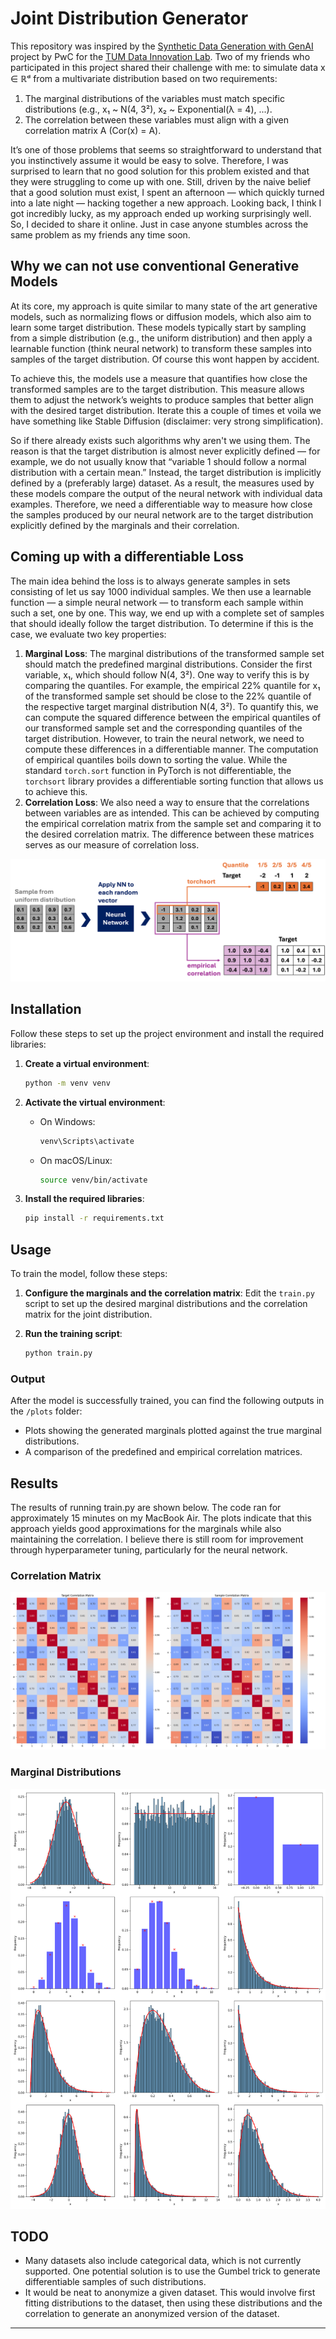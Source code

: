 # Joint Distribution Generator

This repository was inspired by the [Synthetic Data Generation with GenAI](https://www.mdsi.tum.de/en/di-lab/vergangene-projekte/ss24-pwc-synthetic-data-generation-with-genai/) project by PwC for the [TUM Data Innovation Lab](https://www.mdsi.tum.de/en/di-lab/tum-di-lab/). Two of my friends who participated in this project shared their challenge with me: to simulate data x ∈ ℝᵈ from a multivariate distribution based on two requirements:

1. The marginal distributions of the variables must match specific distributions (e.g., x₁ ~ N(4, 3²), x₂ ~ Exponential(λ = 4), ...).
2. The correlation between these variables must align with a given correlation matrix A (Cor(x) = A).

It’s one of those problems that seems so straightforward to understand that you instinctively assume it would be easy to solve. Therefore, I was surprised to learn that no good solution for this problem existed and that they were struggling to come up with one. Still, driven by the naive belief that a good solution must exist, I spent an afternoon — which quickly turned into a late night — hacking together a new approach. Looking back, I think I got incredibly lucky, as my approach ended up working surprisingly well. So, I decided to share it online. Just in case anyone stumbles across the same problem as my friends any time soon. 

## Why we can not use conventional Generative Models

At its core, my approach is quite similar to many state of the art generative models, such as normalizing flows or diffusion models, which also aim to learn some target distribution. These models typically start by sampling from a simple distribution (e.g., the uniform distribution) and then apply a learnable function (think neural network) to transform these samples into samples of the target distribution. Of course this wont happen by accident.

To achieve this, the models use a measure that quantifies how close the transformed samples are to the target distribution. This measure allows them to adjust the network’s weights to produce samples that better align with the desired target distribution. Iterate this a couple of times et voila we have something like Stable Diffusion (disclaimer: very strong simplification).

So if there already exists such algorithms why aren't we using them. The reason is that the target distribution is almost never explicitly defined — for example, we do not usually know that “variable 1 should follow a normal distribution with a certain mean.” Instead, the target distribution is implicitly defined by a (preferably large) dataset. As a result, the measures used by these models compare the output of the neural network with individual data examples. Therefore, we need a differentiable way to measure how close the samples produced by our neural network are to the target distribution explicitly defined by the marginals and their correlation.

## Coming up with a differentiable Loss

The main idea behind the loss is to always generate samples in sets consisting of let us say 1000 individual samples. We then use a learnable function — a simple neural network — to transform each sample within such a set, one by one. This way, we end up with a complete set of samples that should ideally follow the target distribution. To determine if this is the case, we evaluate two key properties:

1. **Marginal Loss**: The marginal distributions of the transformed sample set should match the predefined marginal distributions. Consider the first variable, x₁, which should follow N(4, 3²). One way to verify this is by comparing the quantiles. For example, the empirical 22% quantile for x₁ of the transformed sample set should be close to the 22% quantile of the respective target marginal distribution N(4, 3²). To quantify this, we can compute the squared difference between the empirical quantiles of our transformed sample set and the corresponding quantiles of the target distribution. However, to train the neural network, we need to compute these differences in a differentiable manner. The computation of empirical quantiles boils down to sorting the value. While the standard `torch.sort` function in PyTorch is not differentiable, the `torchsort` library provides a differentiable sorting function that allows us to achieve this.
2. **Correlation Loss**: We also need a way to ensure that the correlations between variables are as intended. This can be achieved by computing the empirical correlation matrix from the sample set and comparing it to the desired correlation matrix. The difference between these matrices serves as our measure of correlation loss.


![Design](assets/joint_distribution_generator.png)

## Installation

Follow these steps to set up the project environment and install the required libraries:

1. **Create a virtual environment**:
    ```bash
    python -m venv venv
    ```

2. **Activate the virtual environment**:
    - On Windows:
      ```bash
      venv\Scripts\activate
      ```
    - On macOS/Linux:
      ```bash
      source venv/bin/activate
      ```

3. **Install the required libraries**:
    ```bash
    pip install -r requirements.txt
    ```

## Usage

To train the model, follow these steps:

1. **Configure the marginals and the correlation matrix**: Edit the `train.py` script to set up the desired marginal distributions and the correlation matrix for the joint distribution.

2. **Run the training script**:
    ```bash
    python train.py
    ```

### Output

After the model is successfully trained, you can find the following outputs in the `/plots` folder:

- Plots showing the generated marginals plotted against the true marginal distributions.
- A comparison of the predefined and empirical correlation matrices.


## Results

The results of running train.py are shown below. The code ran for approximately 15 minutes on my MacBook Air. The plots indicate that this approach yields good approximations for the marginals while also maintaining the correlation. I believe there is still room for improvement through hyperparameter tuning, particularly for the neural network.

### Correlation Matrix

![Correlation Matrix](plots/correlation.png)

### Marginal Distributions

![Marginal Distributions](plots/marginals.png)

## TODO

- Many datasets also include categorical data, which is not currently supported. One potential solution is to use the Gumbel trick to generate differentiable samples of such distributions.
- It would be neat to anonymize a given dataset. This would involve first fitting distributions to the dataset, then using these distributions and the correlation to generate an anonymized version of the dataset.
---
